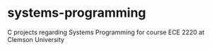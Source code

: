 # systems-programming
C projects regarding Systems Programming for course ECE 2220 at Clemson University
